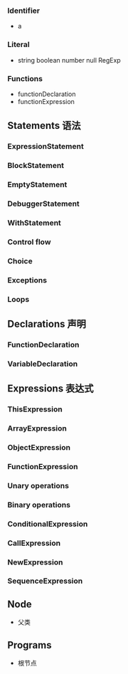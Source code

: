 ### Identifier
- a

### Literal
- string boolean number null RegExp

### Functions
- functionDeclaration
- functionExpression

## Statements 语法
### ExpressionStatement
### BlockStatement
### EmptyStatement
### DebuggerStatement
### WithStatement
### Control flow
### Choice
### Exceptions
### Loops

## Declarations 声明
### FunctionDeclaration
### VariableDeclaration

## Expressions 表达式
### ThisExpression
### ArrayExpression
### ObjectExpression
### FunctionExpression
### Unary operations
### Binary operations
### ConditionalExpression
### CallExpression
### NewExpression
### SequenceExpression

## Node
- 父类
## Programs
- 根节点
